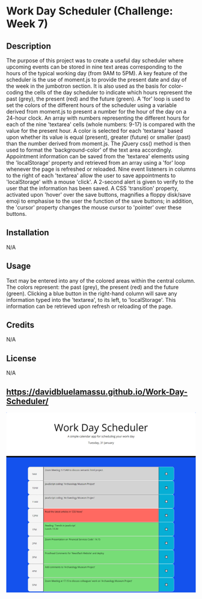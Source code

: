 # Work Day Scheduler (Challenge: Week 7)

## Description
The purpose of this project was to create a useful day scheduler where upcoming events can be stored in nine text areas corresponding to the hours of the typical working day (from 9AM to 5PM). A key feature of the scheduler is the use of moment.js to provide the present date and day of the week in the jumbotron section. It is also used as the basis for color-coding the cells of the day scheduler to indicate which hours represent the past (grey), the present (red) and the future (green). A 'for' loop is used to set the colors of the different hours of the scheduler using a variable derived from moment.js to present a number for the hour of the day on a 24-hour clock. An array with numbers representing the different hours for each of the nine 'textarea' cells (whole numbers: 9-17) is compared with the value for the present hour. A color is selected for each 'textarea' based upon whether its value is equal (present), greater (future) or smaller (past) than the number derived from moment.js. The jQuery css() method is then used to format the 'background-color' of the text area accordingly. Appointment information can be saved from the 'textarea' elements using the 'localStorage' property and retrieved from an array using a 'for' loop whenever the page is refreshed or reloaded. Nine event listeners in columns to the right of each 'textarea' allow the user to save appointments to 'localStorage' with a mouse 'click'. A 2-second alert is given to verify to the user that the information has been saved. A CSS 'transition' property, activated upon 'hover' over the save buttons, magnifies a floppy disk/save emoji to emphasise to the user the function of the save buttons; in addition, the 'cursor' property changes the mouse cursor to 'pointer' over these buttons. 

## Installation
N/A

## Usage
Text may be entered into any of the colored areas within the central column. The colors represent: the past (grey), the present (red) and the future (green). Clicking a blue button in the right-hand column will save any information typed into the 'textarea', to its left, to 'localStorage'. This information can be retrieved upon refresh or reloading of the page.

## Credits
N/A

## License
N/A

## https://davidbluelamassu.github.io/Work-Day-Scheduler/

![Screenshot of the Work Day Scheduler](./images/scheduler-screenshot.png)